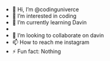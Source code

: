 - 👋 Hi, I’m @codinguniverce
- 👀 I’m interested in coding
- 🌱 I’m currently learning Davin
- <br>
- 💞️ I’m looking to collaborate on davin
- 📫 How to reach me instagram
- ⚡ Fun fact: Nothing

<!---
codinguniverce/codinguniverce is a ✨ special ✨ repository because its `README.md` (this file) appears on your GitHub profile.
You can click the Preview link to take a look at your changes.
--->
